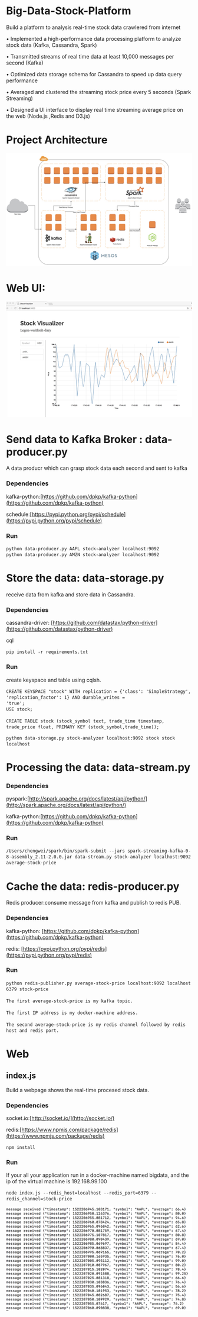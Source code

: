 # Big-Data-Stock-Platform

Build a platform to analysis real-time stock data crawlered from internet

•    Implemented a high-performance data processing platform to analyze stock data \(Kafka, Cassandra, Spark\)

•    Transmitted streams of real time data at least 10,000 messages per second \(Kafka\)

•    Optimized data storage schema for Cassandra to speed up data query performance

•    Averaged and clustered the streaming stock price every 5 seconds \(Spark Streaming\)

•    Designed a UI interface to display real time streaming average price on the web \(Node.js ,Redis and D3.js\)

# Project Architecture

![](/picture/architecture.jpeg)

# Web UI:

![](/picture/stock-visualization.jpeg)

# Send data to Kafka Broker : data-producer.py

A data producr which can grasp stock data each second and sent to kafka

### Dependencies

kafka-python:[https://github.com/dpkp/kafka-python](https://github.com/dpkp/kafka-python)

schedule:[https://pypi.python.org/pypi/schedule](https://pypi.python.org/pypi/schedule)

### Run

```
python data-producer.py AAPL stock-analyzer localhost:9092
python data-producer.py AMZN stock-analyzer localhost:9092
```

# 

# Store the data: data-storage.py

receive data from kafka and store data in Cassandra.

### Dependencies

cassandra-driver: [https://github.com/datastax/python-driver](https://github.com/datastax/python-driver)

cql

```
pip install -r requirements.txt
```

### Run

create keyspace and table using cqlsh.

```
CREATE KEYSPACE "stock" WITH replication = {'class': 'SimpleStrategy', 'replication_factor': 1} AND durable_writes = 
'true';
USE stock;

CREATE TABLE stock (stock_symbol text, trade_time timestamp, trade_price float, PRIMARY KEY (stock_symbol,trade_time));
```

```
python data-storage.py stock-analyzer localhost:9092 stock stock localhost
```

# 

# Processing the data: data-stream.py

### Dependencies

pyspark:[http://spark.apache.org/docs/latest/api/python/](http://spark.apache.org/docs/latest/api/python/)

kafka-python:[https://github.com/dpkp/kafka-python](https://github.com/dpkp/kafka-python)

### Run

```
/Users/chengwei/spark/bin/spark-submit --jars spark-streaming-kafka-0-8-assembly_2.11-2.0.0.jar data-stream.py stock-analyzer localhost:9092 average-stock-price
```



# Cache the data: redis-producer.py

Redis producer:consume message from kafka and publish to redis PUB.

### Dependencies

kafka-python: [https://github.com/dpkp/kafka-python](https://github.com/dpkp/kafka-python)

redis: [https://pypi.python.org/pypi/redis](https://pypi.python.org/pypi/redis)

### Run

```
python redis-publisher.py average-stock-price localhost:9092 localhost 6379 stock-price

The first average-stock-price is my kafka topic.

The first IP address is my docker-machine address.

The second average-stock-price is my redis channel followed by redis host and redis port.
```



# Web

## index.js

Build a webpage shows the real-time procesed stock data.

### Dependencies

socket.io:[http://socket.io/](http://socket.io/)

redis:[https://www.npmjs.com/package/redis](https://www.npmjs.com/package/redis)

```
npm install
```

### Run

If your all your application run in a docker-machine named bigdata, and the ip of the virtual machine is 192.168.99.100

```
node index.js --redis_host=localhost --redis_port=6379 --redis_channel=stock-price
```

![](/picture/nodejs.jpeg)

